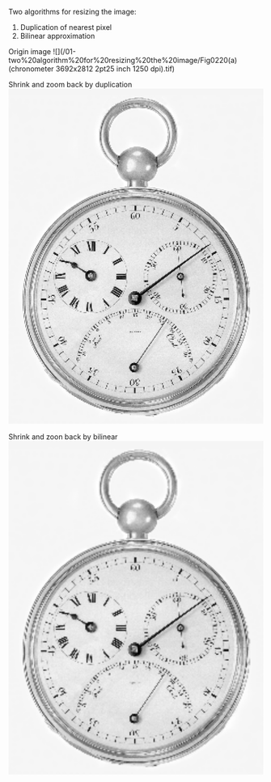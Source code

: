 Two algorithms for resizing the image:
  1. Duplication of nearest pixel
  2. Bilinear approximation

Origin image
![](/01-two%20algorithm%20for%20resizing%20the%20image/Fig0220(a)(chronometer 3692x2812  2pt25 inch 1250 dpi).tif)

Shrink and zoom back by duplication
![](/01-two%20algorithm%20for%20resizing%20the%20image/zoom_nearest.tif)

Shrink and zoon back by bilinear
![](/01-two%20algorithm%20for%20resizing%20the%20image/zoom_bilinear.tif)
